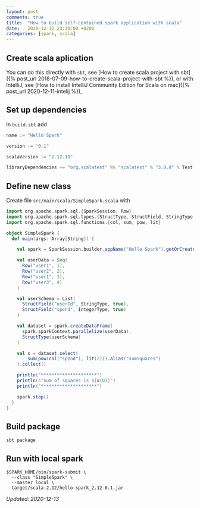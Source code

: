 ```yaml
---
layout: post
comments: true
title:  "How to build self-contained spark application with scala"
date:   2020-12-12 23:30:00 +0200
categories: [spark, scala]
---
```


## Create scala aplication

You can do this directly with `sbt`, see
[How to create scala project with sbt]({% post_url 2018-07-09-how-to-create-scala-project-with-sbt %}),
or with IntelliJ, see
[How to install IntelliJ Community Edition for Scala on mac]({% post_url 2020-12-11-intelij %}),

## Set up dependencies

In `build.sbt` add

``` scala
name := "Hello Spark"

version := "0.1"

scalaVersion := "2.12.10"

libraryDependencies += "org.scalatest" %% "scalatest" % "3.0.8" % Test
```

## Define new class

Create file `src/main/scala/SimpleSpark.scala` with

``` scala
import org.apache.spark.sql.{SparkSession, Row}
import org.apache.spark.sql.types.{StructType, StructField, StringType, IntegerType}
import org.apache.spark.sql.functions.{col, sum, pow, lit}

object SimpleSpark {
  def main(args: Array[String]) {

    val spark = SparkSession.builder.appName("Hello Spark").getOrCreate()

    val userData = Seq(
      Row("user1", 1),
      Row("user2", 2),
      Row("user1", 3),
      Row("user3", 4)
    )

    val userSchema = List(
      StructField("userId", StringType, true),
      StructField("spend", IntegerType, true)
    )

    val dataset = spark.createDataFrame(
      spark.sparkContext.parallelize(userData),
      StructType(userSchema)
    )

    val x = dataset.select(
        sum(pow(col("spend"), lit(2))).alias("sumSquares")
    ).collect()

    println("*********************")
    println(s"Sum of squares is ${x(0)}")
    println("*********************")

    spark.stop()
  }
}
```

## Build package

``` shell
sbt package
```

## Run with local spark

``` shell
$SPARK_HOME/bin/spark-submit \
  --class "SimpleSpark" \
  --master local \
  target/scala-2.12/hello-spark_2.12-0.1.jar
```

_Updated: 2020-12-13_
